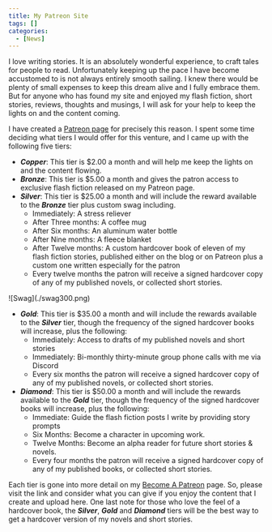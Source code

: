 ```yaml
---
title: My Patreon Site
tags: []
categories:
  - [News]
---
```

I love writing stories.  It is an absolutely wonderful experience, to craft tales for people to read.  Unfortunately keeping up the pace I have become accustomed to is not always entirely smooth sailing.  I knew there would be plenty of small expenses to keep this dream alive and I fully embrace them.  But for anyone who has found my site and enjoyed my flash fiction, short stories, reviews, thoughts and musings, I will ask for your help to keep the lights on and the content coming.<!-- more -->

I have created a [Patreon page](https://www.patreon.com/stevenpmeehan) for precisely this reason.  I spent some time deciding what tiers I would offer for this venture, and I came up with the following five tiers:

* ***Copper***: This tier is $2.00 a month and will help me keep the lights on and the content flowing.
* ***Bronze***: This tier is $5.00 a month and gives the patron access to exclusive flash fiction released on my Patreon page.
* ***Silver***: This tier is $25.00 a month and will include the reward available to the ***Bronze*** tier plus custom swag including.
  * Immediately: A stress reliever
  * After Three months: A coffee mug
  * After Six months: An aluminum water bottle
  * After Nine months: A fleece blanket
  * After Twelve months: A custom hardcover book of eleven of my flash fiction stories, published either on the blog or on Patreon plus a custom one written especially for the patron
  * Every twelve months the patron will receive a signed hardcover copy of any of my published novels, or collected short stories.

<div class="clear-both center">![Swag](./swag300.png)</div>

* ***Gold***: This tier is $35.00 a month and will include the rewards available to the ***Silver*** tier, though the frequency of the signed hardcover books will increase, plus the following:
  * Immediately: Access to drafts of my published novels and short stories
  * Immediately: Bi-monthly thirty-minute group phone calls with me via Discord
  * Every six months the patron will receive a signed hardcover copy of any of my published novels, or collected short stories.
* ***Diamond***: This tier is $50.00 a month and will include the rewards available to the ***Gold*** tier, though the frequency of the signed hardcover books will increase, plus the following:
  * Immediate: Guide the flash fiction posts I write by providing story prompts
  * Six Months: Become a character in upcoming work.
  * Twelve Months: Become an alpha reader for future short stories & novels.
  * Every four months the patron will receive a signed hardcover copy of any of my published books, or collected short stories.

Each tier is gone into more detail on my [Become A Patreon](https://www.patreon.com/join/2000997?) page.  So, please visit the link and consider what you can give if you enjoy the content that I create and upload here.  One last note for those who love the feel of a hardcover book, the ***Silver***, ***Gold*** and ***Diamond*** tiers will be the best way to get a hardcover version of my novels and short stories.